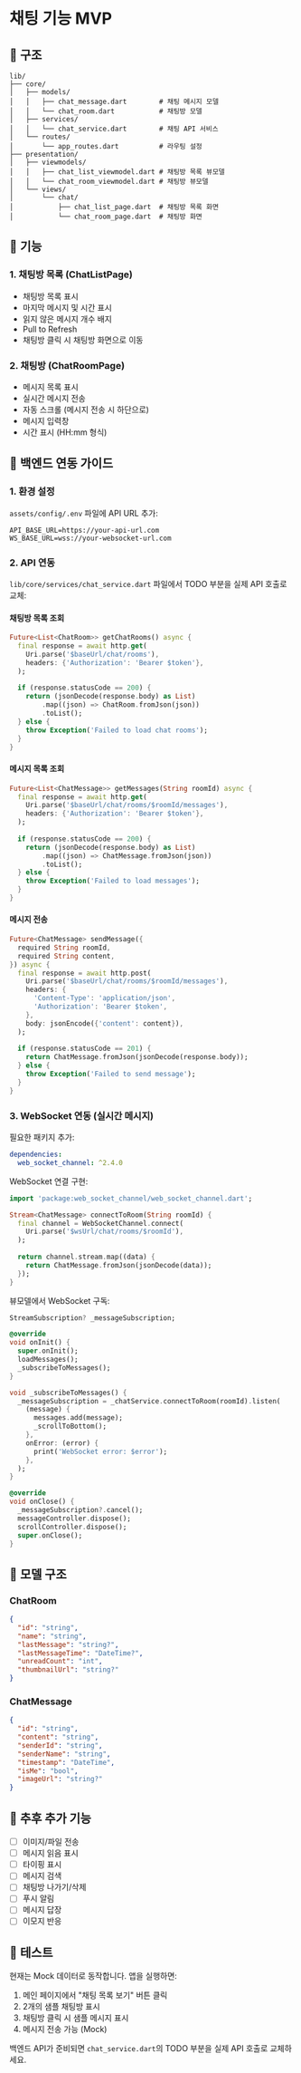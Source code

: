 # 채팅 기능 MVP

## 📁 구조

```
lib/
├── core/
│   ├── models/
│   │   ├── chat_message.dart        # 채팅 메시지 모델
│   │   └── chat_room.dart           # 채팅방 모델
│   ├── services/
│   │   └── chat_service.dart        # 채팅 API 서비스
│   └── routes/
│       └── app_routes.dart          # 라우팅 설정
├── presentation/
│   ├── viewmodels/
│   │   ├── chat_list_viewmodel.dart # 채팅방 목록 뷰모델
│   │   └── chat_room_viewmodel.dart # 채팅방 뷰모델
│   └── views/
│       └── chat/
│           ├── chat_list_page.dart  # 채팅방 목록 화면
│           └── chat_room_page.dart  # 채팅방 화면
```

## 🚀 기능

### 1. 채팅방 목록 (ChatListPage)
- 채팅방 목록 표시
- 마지막 메시지 및 시간 표시
- 읽지 않은 메시지 개수 배지
- Pull to Refresh
- 채팅방 클릭 시 채팅방 화면으로 이동

### 2. 채팅방 (ChatRoomPage)
- 메시지 목록 표시
- 실시간 메시지 전송
- 자동 스크롤 (메시지 전송 시 하단으로)
- 메시지 입력창
- 시간 표시 (HH:mm 형식)

## 🔧 백엔드 연동 가이드

### 1. 환경 설정

`assets/config/.env` 파일에 API URL 추가:
```env
API_BASE_URL=https://your-api-url.com
WS_BASE_URL=wss://your-websocket-url.com
```

### 2. API 연동

`lib/core/services/chat_service.dart` 파일에서 TODO 부분을 실제 API 호출로 교체:

#### 채팅방 목록 조회
```dart
Future<List<ChatRoom>> getChatRooms() async {
  final response = await http.get(
    Uri.parse('$baseUrl/chat/rooms'),
    headers: {'Authorization': 'Bearer $token'},
  );
  
  if (response.statusCode == 200) {
    return (jsonDecode(response.body) as List)
        .map((json) => ChatRoom.fromJson(json))
        .toList();
  } else {
    throw Exception('Failed to load chat rooms');
  }
}
```

#### 메시지 목록 조회
```dart
Future<List<ChatMessage>> getMessages(String roomId) async {
  final response = await http.get(
    Uri.parse('$baseUrl/chat/rooms/$roomId/messages'),
    headers: {'Authorization': 'Bearer $token'},
  );
  
  if (response.statusCode == 200) {
    return (jsonDecode(response.body) as List)
        .map((json) => ChatMessage.fromJson(json))
        .toList();
  } else {
    throw Exception('Failed to load messages');
  }
}
```

#### 메시지 전송
```dart
Future<ChatMessage> sendMessage({
  required String roomId,
  required String content,
}) async {
  final response = await http.post(
    Uri.parse('$baseUrl/chat/rooms/$roomId/messages'),
    headers: {
      'Content-Type': 'application/json',
      'Authorization': 'Bearer $token',
    },
    body: jsonEncode({'content': content}),
  );
  
  if (response.statusCode == 201) {
    return ChatMessage.fromJson(jsonDecode(response.body));
  } else {
    throw Exception('Failed to send message');
  }
}
```

### 3. WebSocket 연동 (실시간 메시지)

필요한 패키지 추가:
```yaml
dependencies:
  web_socket_channel: ^2.4.0
```

WebSocket 연결 구현:
```dart
import 'package:web_socket_channel/web_socket_channel.dart';

Stream<ChatMessage> connectToRoom(String roomId) {
  final channel = WebSocketChannel.connect(
    Uri.parse('$wsUrl/chat/rooms/$roomId'),
  );
  
  return channel.stream.map((data) {
    return ChatMessage.fromJson(jsonDecode(data));
  });
}
```

뷰모델에서 WebSocket 구독:
```dart
StreamSubscription? _messageSubscription;

@override
void onInit() {
  super.onInit();
  loadMessages();
  _subscribeToMessages();
}

void _subscribeToMessages() {
  _messageSubscription = _chatService.connectToRoom(roomId).listen(
    (message) {
      messages.add(message);
      _scrollToBottom();
    },
    onError: (error) {
      print('WebSocket error: $error');
    },
  );
}

@override
void onClose() {
  _messageSubscription?.cancel();
  messageController.dispose();
  scrollController.dispose();
  super.onClose();
}
```

## 📝 모델 구조

### ChatRoom
```json
{
  "id": "string",
  "name": "string",
  "lastMessage": "string?",
  "lastMessageTime": "DateTime?",
  "unreadCount": "int",
  "thumbnailUrl": "string?"
}
```

### ChatMessage
```json
{
  "id": "string",
  "content": "string",
  "senderId": "string",
  "senderName": "string",
  "timestamp": "DateTime",
  "isMe": "bool",
  "imageUrl": "string?"
}
```

## 🎨 추후 추가 기능

- [ ] 이미지/파일 전송
- [ ] 메시지 읽음 표시
- [ ] 타이핑 표시
- [ ] 메시지 검색
- [ ] 채팅방 나가기/삭제
- [ ] 푸시 알림
- [ ] 메시지 답장
- [ ] 이모지 반응

## 🧪 테스트

현재는 Mock 데이터로 동작합니다. 앱을 실행하면:
1. 메인 페이지에서 "채팅 목록 보기" 버튼 클릭
2. 2개의 샘플 채팅방 표시
3. 채팅방 클릭 시 샘플 메시지 표시
4. 메시지 전송 가능 (Mock)

백엔드 API가 준비되면 `chat_service.dart`의 TODO 부분을 실제 API 호출로 교체하세요.

